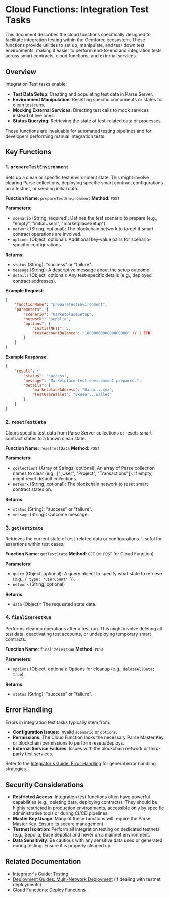 # Cloud Functions: Integration Test Tasks

This document describes the cloud functions specifically designed to facilitate integration testing within the Gemforce ecosystem. These functions provide utilities to set up, manipulate, and tear down test environments, making it easier to perform end-to-end and integration tests across smart contracts, cloud functions, and external services.

## Overview

Integration Test tasks enable:

-   **Test Data Setup**: Creating and populating test data in Parse Server.
-   **Environment Manipulation**: Resetting specific components or states for clean test runs.
-   **Mocking External Services**: Directing test calls to mock services instead of live ones.
-   **Status Querying**: Retrieving the state of test-related data or processes.

These functions are invaluable for automated testing pipelines and for developers performing manual integration tests.

## Key Functions

### 1. `prepareTestEnvironment`

Sets up a clean or specific test environment state. This might involve clearing Parse collections, deploying specific smart contract configurations on a testnet, or seeding initial data.

**Function Name**: `prepareTestEnvironment`
**Method**: `POST`

**Parameters**:

-   `scenario` (String, required): Defines the test scenario to prepare (e.g., "empty", "initialUsers", "marketplaceSetup").
-   `network` (String, optional): The blockchain network to target if smart contract operations are involved.
-   `options` (Object, optional): Additional key-value pairs for scenario-specific configurations.

**Returns**:

-   `status` (String): "success" or "failure".
-   `message` (String): A descriptive message about the setup outcome.
-   `details` (Object, optional): Any test-specific details (e.g., deployed contract addresses).

**Example Request**:

```json
{
    "functionName": "prepareTestEnvironment",
    "parameters": {
        "scenario": "marketplaceSetup",
        "network": "sepolia",
        "options": {
            "initialNFTs": 5,
            "testAccountBalance": "1000000000000000000" // 1 ETH
        }
    }
}
```

**Example Response**:

```json
{
    "result": {
        "status": "success",
        "message": "Marketplace test environment prepared.",
        "details": {
            "marketplaceAddress": "0xabc...xyz",
            "testUserWallet": "0xuser...wallet"
        }
    }
}
```

### 2. `resetTestData`

Clears specific test data from Parse Server collections or resets smart contract states to a known clean state.

**Function Name**: `resetTestData`
**Method**: `POST`

**Parameters**:

-   `collections` (Array of Strings, optional): An array of Parse collection names to clear (e.g., ["_User", "Project", "Transactions"]). If empty, might reset default collections.
-   `network` (String, optional): The blockchain network to reset smart contract states on.

**Returns**:

-   `status` (String): "success" or "failure".
-   `message` (String): Outcome message.

### 3. `getTestState`

Retrieves the current state of test-related data or configurations. Useful for assertions within test cases.

**Function Name**: `getTestState`
**Method**: `GET` (or `POST` for Cloud Function)

**Parameters**:

-   `query` (Object, optional): A query object to specify what state to retrieve (e.g., `{ type: "userCount" }`).
-   `network` (String, optional)

**Returns**:

-   `data` (Object): The requested state data.

### 4. `finalizeTestRun`

Performs cleanup operations after a test run. This might involve deleting all test data, deactivating test accounts, or undeploying temporary smart contracts.

**Function Name**: `finalizeTestRun`
**Method**: `POST`

**Parameters**:

-   `options` (Object, optional): Options for cleanup (e.g., `deleteAllData: true`).

**Returns**:

-   `status` (String): "success" or "failure".

## Error Handling

Errors in integration test tasks typically stem from:

-   **Configuration Issues**: Invalid `scenario` or `options`.
-   **Permissions**: The Cloud Function lacks the necessary Parse Master Key or blockchain permissions to perform resets/deploys.
-   **External Service Failures**: Issues with the blockchain network or third-party test services.

Refer to the [Integrator's Guide: Error Handling](../../integrator-guide/error-handling.md) for general error handling strategies.

## Security Considerations

-   **Restricted Access**: Integration test functions often have powerful capabilities (e.g., deleting data, deploying contracts). They should be highly restricted in production environments, accessible only by specific administrative tools or during CI/CD pipelines.
-   **Master Key Usage**: Many of these functions will require the Parse Master Key. Ensure its secure management.
-   **Testnet Isolation**: Perform all integration testing on dedicated testnets (e.g., Sepolia, Base Sepolia) and never on a mainnet environment.
-   **Data Sensitivity**: Be cautious with any sensitive data used or generated during testing. Ensure it is properly cleaned up.

## Related Documentation

-   [Integrator's Guide: Testing](../../integrator-guide/testing.md)
-   [Deployment Guides: Multi-Network Deployment](../../deployment-guides/multi-network-deployment.md) (if dealing with testnet deployments)
-   [Cloud Functions: Deploy Functions](../../cloud-functions/deploy.md)